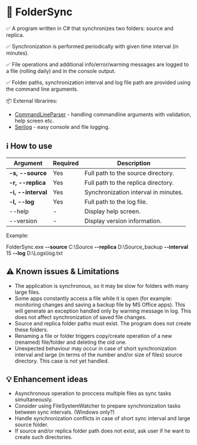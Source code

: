 # :open_file_folder: FolderSync

:white_check_mark: A program written in C# that synchronizes two folders: source and replica.

:white_check_mark: Synchronization is performed periodically with given time interval (in minutes).

:white_check_mark: File operations and additional info/error/warning messages are logged to a file (rolling daily) and in the console output.

:white_check_mark: Folder paths, synchronization interval and log file path are provided using the command line arguments.

:package: External librarires:
- [CommandLineParser](https://github.com/commandlineparser/commandline) - handling commandline arguments with validation, help screen etc.
- [Serilog](https://github.com/serilog/serilog) - easy console and file logging.

## :information_source: How to use

| Argument              | Required | Description                             |
|-----------------------|----------|-----------------------------------------|
| **-s, --source**      | Yes      | Full path to the source directory.      |
| **-r, --replica**     | Yes      | Full path to the replica directory.     |
| **-i, --interval**    | Yes      | Synchronization interval in minutes.    |
| **-l, --log**         | Yes      | Full path to the log file.              |
| --help                | -        | Display help screen.                    |
| --version             | -        | Display version information.            |

Example:

FolderSync.exe **--source** C:\Source **--replica** D:\Source_backup **--interval** 15 **--log** D:\Logs\log.txt

## :warning: Known issues & Limitations
- The application is synchronous, so it may be slow for folders with many large files.
- Some apps constantly access a file while it is open (for example: monitoring changes and saving a backup file by MS Office apps). This will generate an exception handled only by warning message in log. This does not affect synchronization of saved file changes.
- Source and replica folder paths must exist. The program does not create these folders.
- Renaming a file or folder triggers copy/create operation of a new (renamed) file/folder and deleting the old one.
- Unexpected behaviour may occur in case of short synchronization interval and large (in terms of the number and/or size of files) source directory. This case is not yet handled.

## :bulb: Enhancement ideas
- Asynchronous operation to proccess multiple files as sync tasks simultaneously.
- Consider using FileSystemWatcher to prepare synchronization tasks between sync intervals. (Windows only?)
- Handle synchronization conflicts in case of short sync interval and large source folder.
- If source and/or replica folder path does not exist, ask user if he want to create such directories.
